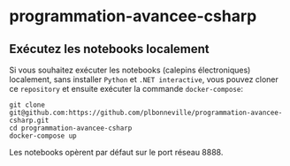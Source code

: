 # programmation-avancee-csharp

## Exécutez les notebooks localement

Si vous souhaitez exécuter les notebooks (calepins électroniques) localement, sans installer `Python` et `.NET interactive`, vous pouvez cloner ce `repository` et ensuite exécuter la commande `docker-compose`:

```shell
git clone git@github.com:https://github.com/plbonneville/programmation-avancee-csharp.git
cd programmation-avancee-csharp
docker-compose up
```

Les notebooks opèrent par défaut sur le port réseau 8888.
